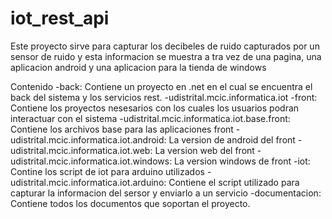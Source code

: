 # iot_rest_api

Este proyecto sirve para capturar los decibeles de ruido capturados por un sensor de ruido y esta informacion se muestra a tra vez de una pagina, una aplicacion android y una aplicacion para la tienda de windows

Contenido
-back: Contiene un proyecto en .net en el cual se encuentra el back del sistema y los servicios rest.
  -udistrital.mcic.informatica.iot
-front: Contiene los proyectos nesesarios con los cuales los usuarios podran interactuar con el sistema
  -udistrital.mcic.informatica.iot.base.front: Contiene los archivos base para las aplicaciones front
  -udistrital.mcic.informatica.iot.android: La version de android del front
  -udistrital.mcic.informatica.iot.web: La version web del front
  -udistrital.mcic.informatica.iot.windows: La version windows de front 
 -iot: Contine los script de iot para arduino utilizados
  -udistrital.mcic.informatica.iot.arduino: Contiene el script utilizado para capturar la informacion del sersor y enviarlo a un servicio
 -documentacion: Contiene todos los documentos que soportan el proyecto.
